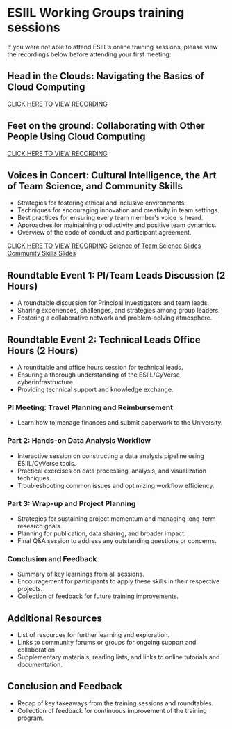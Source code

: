 # ESIIL Working Groups training sessions

If you were not able to attend ESIIL’s online training sessions, please view the recordings below before attending your first meeting:

## Head in the Clouds: Navigating the Basics of Cloud Computing
[CLICK HERE TO VIEW RECORDING](https://www.youtube.com/watch?v=JxVPjDtIBmU)

## Feet on the ground: Collaborating with Other People Using Cloud Computing
[CLICK HERE TO VIEW RECORDING](https://www.youtube.com/watch?v=213C7faZVFQ)

## Voices in Concert: Cultural Intelligence, the Art of Team Science, and Community Skills
- Strategies for fostering ethical and inclusive environments.
- Techniques for encouraging innovation and creativity in team settings.
- Best practices for ensuring every team member's voice is heard.
- Approaches for maintaining productivity and positive team dynamics.
- Overview of the code of conduct and participant agreement.
  
[CLICK HERE TO VIEW RECORDING](https://youtu.be/Ea21i3do9sA)
[Science of Team Science Slides](https://o365coloradoedu.sharepoint.com/:b:/s/CIRES-EarthLab/ESBIjItMBfFIsl_ZELF1t5kBjEpK09UK8fiONZ-fnKuxuw?e=MDZdKg)
[Community Skills Slides](https://o365coloradoedu.sharepoint.com/:b:/s/CIRES-EarthLab/ESBIjItMBfFIsl_ZELF1t5kBjEpK09UK8fiONZ-fnKuxuw?e=lcfRbJ)


## Roundtable Event 1: PI/Team Leads Discussion (2 Hours)
- A roundtable discussion for Principal Investigators and team leads.
- Sharing experiences, challenges, and strategies among group leaders.
- Fostering a collaborative network and problem-solving atmosphere.

## Roundtable Event 2: Technical Leads Office Hours (2 Hours)
- A roundtable and office hours session for technical leads.
- Ensuring a thorough understanding of the ESIIL/CyVerse cyberinfrastructure.
- Providing technical support and knowledge exchange.
  
### PI Meeting: Travel Planning and Reimbursement
- Learn how to manage finances and submit paperwork to the University. 

### Part 2: Hands-on Data Analysis Workflow
- Interactive session on constructing a data analysis pipeline using ESIIL/CyVerse tools.
- Practical exercises on data processing, analysis, and visualization techniques.
- Troubleshooting common issues and optimizing workflow efficiency.

### Part 3: Wrap-up and Project Planning
- Strategies for sustaining project momentum and managing long-term research goals.
- Planning for publication, data sharing, and broader impact.
- Final Q&A session to address any outstanding questions or concerns.

### Conclusion and Feedback
- Summary of key learnings from all sessions.
- Encouragement for participants to apply these skills in their respective projects.
- Collection of feedback for future training improvements.

## Additional Resources
- List of resources for further learning and exploration.
- Links to community forums or groups for ongoing support and collaboration
- Supplementary materials, reading lists, and links to online tutorials and documentation.

## Conclusion and Feedback
- Recap of key takeaways from the training sessions and roundtables.
- Collection of feedback for continuous improvement of the training program.
